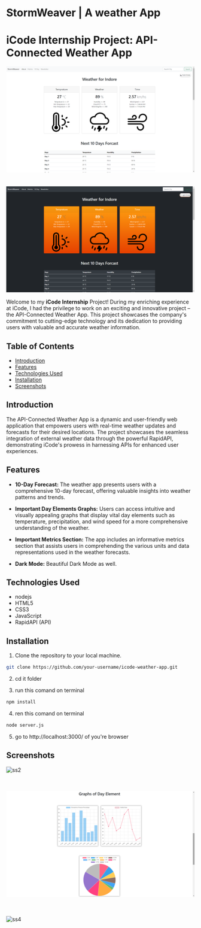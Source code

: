 # StormWeaver | A weather App
# iCode Internship Project: API-Connected Weather App

<div align="center">
    <img alt="Desktop" title="#Desktop" src="/images/ss1.png" width="700px" />
</div>

<br>
<br>

<div align="center">
    <img alt="Desktop" title="#Desktop" src="/images/ss5.png" width="700px" />
</div>

Welcome to my __iCode Internship__ Project! During my enriching experience at iCode, I had the privilege to work on an exciting and innovative project – the API-Connected Weather App. This project showcases the company's commitment to cutting-edge technology and its dedication to providing users with valuable and accurate weather information.

## Table of Contents

- [Introduction](#introduction)
- [Features](#features)
- [Technologies Used](#technologies-used)
- [Installation](#installation)
- [Screenshots](#screenshots)


## Introduction

The API-Connected Weather App is a dynamic and user-friendly web application that empowers users with real-time weather updates and forecasts for their desired locations. The project showcases the seamless integration of external weather data through the powerful RapidAPI, demonstrating iCode's prowess in harnessing APIs for enhanced user experiences.

## Features

- **10-Day Forecast:** The weather app presents users with a comprehensive 10-day forecast, offering valuable insights into weather patterns and trends.

- **Important Day Elements Graphs:** Users can access intuitive and visually appealing graphs that display vital day elements such as temperature, precipitation, and wind speed for a more comprehensive understanding of the weather.

- **Important Metrics Section:** The app includes an informative metrics section that assists users in comprehending the various units and data representations used in the weather forecasts.

- **Dark Mode:** Beautiful Dark Mode as well.

## Technologies Used

- nodejs
- HTML5
- CSS3
- JavaScript
- RapidAPI (API)

## Installation

1. Clone the repository to your local machine.

```bash
git clone https://github.com/your-username/icode-weather-app.git
```

2. cd it folder

3. run this comand on terminal

```bash
npm install 
```

4. ren this comand on terminal

```bash
node server.js
```
5. go to http://localhost:3000/ of you're browser

## Screenshots

![ss2](https://github.com/ChandraPrakash24/StormWeaver/assets/107044253/b3a8cc9d-f603-4002-9ad2-6c756ecc8ac6)


<br>
<br>

<div align="center">
    <img alt="Desktop" title="#Desktop" src="/images/ss3.png" width="700px" />
</div>

<br>
<br>

![ss4](https://github.com/ChandraPrakash24/StormWeaver/assets/107044253/bb37dacb-09c1-4f53-ac24-5d023a05d26d)

